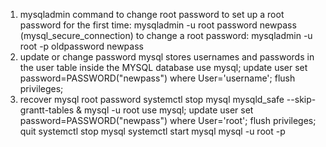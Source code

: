 1. mysqladmin command to change root password
to set up a root password for the first time:
  mysqladmin -u root password newpass
(mysql_secure_connection)
to change a root password:
  mysqladmin -u root -p oldpassword newpass
2. update or change password
mysql stores usernames and passwords in the user table inside the MYSQL database
  use mysql;
  update user set password=PASSWORD("newpass") where User='username';
  flush privileges;
3. recover mysql root password
  systemctl stop mysql
  mysqld_safe --skip-grantt-tables &
  mysql -u root
  use mysql;
  update user set password=PASSWORD("newpass") where User='root';
  flush privileges;
  quit
  systemctl stop mysql
  systemctl start mysql
  mysql -u root -p
